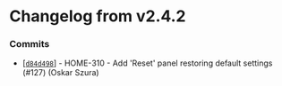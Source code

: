 # Changelog from v2.4.2
### Commits
* [[`d84d498`](http://github.com/smart-evolution/shapi/commit/d84d4982c62792176667433fea85968a71419495)] - HOME-310 - Add 'Reset' panel restoring default settings (#127) (Oskar Szura)